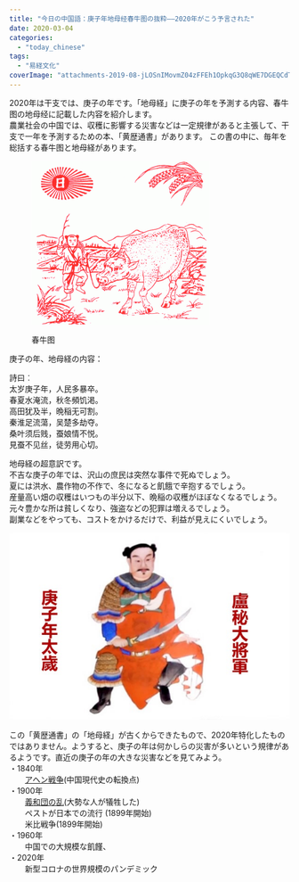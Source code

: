 ```yaml
---
title: "今日の中国語：庚子年地母经春牛图の抜粋――2020年がこう予言された"
date: 2020-03-04
categories: 
  - "today_chinese"
tags: 
  - "易経文化"
coverImage: "attachments-2019-08-jLOSnIMovmZ04zFFEh1OpkqG3Q8qWE7DGEQCdTxP.gif"
---
```


2020年は干支では、庚子の年です。「地母経」に庚子の年を予測する内容、春牛图の地母经に記載した内容を紹介します。  
農業社会の中国では、収穫に影響する災害などは一定規律があると主張して、干支で一年を予測するための本、「黄歴通書」があります。 この書の中に、毎年を総括する春牛图と地母経があります。

<figure>

![](images/attachments-2019-08-jLOSnIMovmZ04zFFEh1OpkqG3Q8qWE7DGEQCdTxP.gif)

<figcaption>

春牛图

</figcaption>

</figure>

庚子の年、地母経の内容：

詩曰︰  
太岁庚子年，人民多暴卒。  
春夏水淹流，秋冬頻饥渇。  
高田犹及半，晩稲无可割。  
秦淮足流蕩，吴楚多劫夺。  
桑叶须后贱，蚕娘情不悦。  
見蚕不见丝，徒劳用心切。

地母経の超意訳です。  
不吉な庚子の年では、沢山の庶民は突然な事件で死ぬでしょう。  
夏には洪水、農作物の不作で、冬になると飢餓で辛抱するでしょう。  
産量高い畑の収穫はいつもの半分以下、晩稲の収穫がほぼなくなるでしょう。  
元々豊かな所は貧しくなり、強盗などの犯罪は増えるでしょう。  
副業などをやっても、コストをかけるだけで、利益が見えにくいでしょう。

![](images/201911040928c535fb.jpg)

この「黄歴通書」の「地母経」が古くからできたもので、2020年特化したものではありません。ようすると、庚子の年は何かしらの災害が多いという規律があるようです。直近の庚子の年の大きな災害などを見てみよう。  
・1840年  
　　[アヘン戦争](https://ja.wikipedia.org/wiki/%E3%82%A2%E3%83%98%E3%83%B3%E6%88%A6%E4%BA%89)(中国現代史の転換点)  
・1900年  
　　[義和団の乱](https://ja.wikipedia.org/wiki/%E7%BE%A9%E5%92%8C%E5%9B%A3%E3%81%AE%E4%B9%B1)(大勢な人が犠牲した)  
　　ペストが日本での流行 (1899年開始)  
　　米比戦争(1899年開始)  
・1960年  
　　中国での大規模な飢饉、  
・2020年  
　　新型コロナの世界規模のパンデミック
